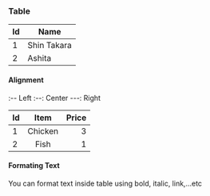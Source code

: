 ### Table

| Id       | Name        |
| -------- | ---------   |
| 1        | Shin Takara |
| 2        | Ashita      |


#### Alignment

:--  Left
:--:  Center
---:  Right

| Id   | Item      | Price |
| :--- | :-------: | ----: |
| 1    | Chicken   | 3     |
| 2    | Fish      | 1     |

#### Formating Text
You can format text inside table using bold, italic, link,...etc
